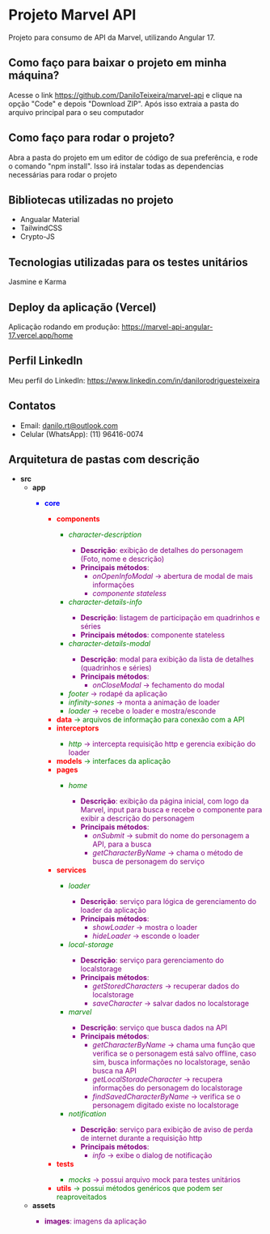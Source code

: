# Projeto Marvel API

Projeto para consumo de API da Marvel, utilizando Angular 17.

## Como faço para baixar o projeto em minha máquina?

Acesse o link https://github.com/DaniloTeixeira/marvel-api e clique na opção "Code" e depois "Download ZIP". Após isso extraia a pasta do arquivo principal para o seu computador

## Como faço para rodar o projeto?

Abra a pasta do projeto em um editor de código de sua preferência, e rode o comando "npm install". Isso irá instalar todas as dependencias necessárias para rodar o projeto

## Bibliotecas utilizadas no projeto

- Angualar Material
- TailwindCSS
- Crypto-JS

## Tecnologias utilizadas para os testes unitários

Jasmine e Karma

## Deploy da aplicação (Vercel)

Aplicação rodando em produção: https://marvel-api-angular-17.vercel.app/home

## Perfil LinkedIn

Meu perfil do LinkedIn: https://www.linkedin.com/in/danilorodriguesteixeira

## Contatos

- Email: danilo.rt@outlook.com
- Celular (WhatsApp): (11) 96416-0074

## Arquitetura de pastas com descrição

- **src**
  - **app** <span style="color:blue">
    - **core** <span style="color:red">
      - **components** <span style="color:green">
        - _character-description_ <span style="color:purple">
          - **Descrição**: exibição de detalhes do personagem (Foto, nome e descrição)
          - **Principais métodos**:
            - _onOpenInfoModal_ → abertura de modal de mais informações
            - _componente stateless_
        - _character-details-info_ <span style="color:purple">
          - **Descrição**: listagem de participação em quadrinhos e séries
          - **Principais métodos**: componente stateless
        - _character-details-modal_ <span style="color:purple">
          - **Descrição**: modal para exibição da lista de detalhes (quadrinhos e séries)
          - **Principais métodos**:
            - _onCloseModal_ → fechamento do modal
        - _footer_ <span style="color:purple">→ rodapé da aplicação
        - _infinity-sones_ <span style="color:purple">→ monta a animação de loader
        - _loader_ <span style="color:purple">→ recebe o loader e mostra/esconde
      - **data** <span style="color:green">→ arquivos de informação para conexão com a API
      - **interceptors** <span style="color:green">
        - _http_ <span style="color:purple">→ intercepta requisição http e gerencia exibição do loader
      - **models** <span style="color:green">→ interfaces da aplicação
      - **pages** <span style="color:green">
        - _home_ <span style="color:purple">
          - **Descrição**: exibição da página inicial, com logo da Marvel, input para busca e recebe o componente para exibir a descrição do personagem
          - **Principais métodos**:
            - _onSubmit_ → submit do nome do personagem a API, para a busca
            - _getCharacterByName_ → chama o método de busca de personagem do serviço
      - **services** <span style="color:green">
        - _loader_ <span style="color:purple">
          - **Descrição**: serviço para lógica de gerenciamento do loader da aplicação
          - **Principais métodos**:
            - _showLoader_ → mostra o loader
            - _hideLoader_ → esconde o loader
        - _local-storage_ <span style="color:purple">
          - **Descrição**: serviço para gerenciamento do localstorage
          - **Principais métodos**:
            - _getStoredCharacters_ → recuperar dados do localstorage
            - _saveCharacter_ → salvar dados no localstorage
        - _marvel_ <span style="color:purple">
          - **Descrição**: serviço que busca dados na API
          - **Principais métodos**:
            - _getCharacterByName_ → chama uma função que verifica se o personagem está salvo offline, caso sim, busca informações no localstorage, senão busca na API
            - _getLocalStoradeCharacter_ → recupera informações do personagem do localstorage
            - _findSavedCharacterByName_ → verifica se o personagem digitado existe no localstorage
        - _notification_ <span style="color:purple">
          - **Descrição**: serviço para exibição de aviso de perda de internet durante a requisição http
          - **Principais métodos**:
            - _info_ → exibe o dialog de notificação
      - **tests** <span style="color:green">
        - _mocks_ <span style="color:purple">→ possui arquivo mock para testes unitários
      - **utils** <span style="color:green">→ possui métodos genéricos que podem ser reaproveitados
  - **assets** <span style="color:purple">
    - **images**: imagens da aplicação
